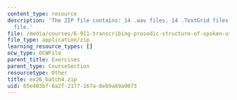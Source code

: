 ```yaml
---
content_type: resource
description: 'The ZIP file contains: 14 .wav files, 14 .TextGrid files, and 1 .xls
  file.'
file: /media/courses/6-911-transcribing-prosodic-structure-of-spoken-utterances-with-tobi-january-iap-2006/65e483bf6a2f2177167a8eb9a69a9073_ex26_batch4.zip
file_type: application/zip
learning_resource_types: []
ocw_type: OCWFile
parent_title: Exercises
parent_type: CourseSection
resourcetype: Other
title: ex26_batch4.zip
uid: 65e483bf-6a2f-2177-167a-8eb9a69a9073
---
```

